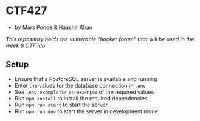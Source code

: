 # CTF427
- by Mars Ponce & Haashir Khan

_This repository holds the vulnerable "hacker forum" that will be used in the week 8 CTF lab_

## Setup

- Ensure that a PostgreSQL server is available and running
- Enter the values for the database connection in `.env`
- See `.env.example` for an example of the required values
- Run `npm install` to install the required dependencies
- Run `npm run start` to start the server
- Run `npm run dev` to start the server in development mode
